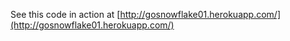 See this code in action at [http://gosnowflake01.herokuapp.com/](http://gosnowflake01.herokuapp.com/)
